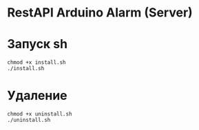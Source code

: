 # RestAPI Arduino Alarm (Server)
# Запуск sh
    chmod +x install.sh
    ./install.sh
# Удаление
    chmod +x uninstall.sh
    ./uninstall.sh
